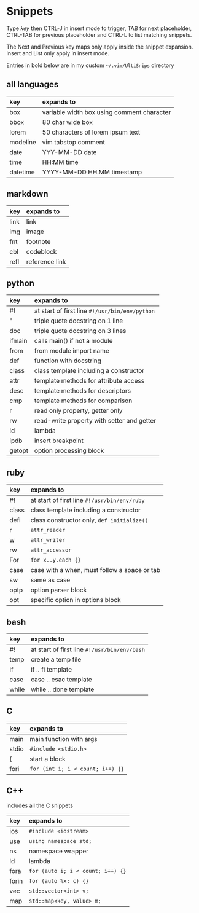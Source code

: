 Snippets
========

Type *key* then CTRL-J in insert mode to trigger, TAB for next placeholder, CTRL-TAB for previous placeholder and CTRL-L to list matching snippets.

The Next and Previous key maps only apply inside the snippet expansion.  Insert and List only apply in insert mode.

Entries in bold below are in my custom `~/.vim/UltiSnips` directory



all languages
-------------

| key      | expands to                                 |
|:---------|:-------------------------------------------|
| box      | variable width box using comment character |
| bbox     | 80 char wide box                           |
| lorem    | 50 characters of lorem ipsum text          |
| modeline | vim tabstop comment                        |
| date     | YYY-MM-DD date                             |
| time     | HH:MM time                                 |
| datetime | YYYY-MM-DD HH:MM timestamp                 |

markdown
--------

| key  | expands to     |
|:-----|:---------------|
| link | link           |
| img  | image          |
| fnt  | footnote       |
| cbl  | codeblock      |
| refl | reference link |

python
------

| key    | expands to                                     |
|:-------|:-----------------------------------------------|
| #!     | at start of first line `#!/usr/bin/env/python` |
| "      | triple quote docstring on 1 line               |
| doc    | triple quote docstring on 3 lines              |
| ifmain | calls main() if not a module                   |
| from   | from module import name                        |
| def    | function with docstring                        |
| class  | class template including a constructor         |
| attr   | template methods for attribute access          |
| desc   | template methods for descriptors               |
| cmp    | template methods for comparison                |
| r      | read only property, getter only                |
| rw     | read-write property with setter and getter     |
| ld     | lambda                                         |
| ipdb   | insert breakpoint                              |
| getopt | option processing block                        |

ruby
----

| key   | expands to                                   |
|:------|:---------------------------------------------|
| #!    | at start of first line `#!/usr/bin/env/ruby` |
| class | class template including a constructor       |
| defi  | class constructor only, `def initialize()`   |
| r     | `attr_reader`                                |
| w     | `attr_writer`                                |
| rw    | `attr_accessor`                              |
| For   | `for x..y.each {}`                           |
| case  | case with a when, must follow a space or tab |
| sw    | same as case                                 |
| optp  | option parser block                          |
| opt   | specific option in options block             |

bash
----

| key   | expands to                                   |
|:------|:---------------------------------------------|
| #!    | at start of first line `#!/usr/bin/env/bash` |
| temp  | create a temp file                           |
| if    | if .. fi template                            |
| case  | case .. esac template                        |
| while | while .. done template                       |

C
-

| key   | expands to                       |
|:------|:---------------------------------|
| main  | main function with args          |
| stdio | `#include <stdio.h>`             |
| {     | start a block                    |
| fori  | `for (int i; i < count; i++) {}` |

C++
---

includes all the C snippets

| key   | expands to                        |
|:------|:----------------------------------|
| ios   | `#include <iostream>`             |
| use   | `using namespace std;`            |
| ns    | namespace wrapper                 |
| ld    | lambda                            |
| fora  | `for (auto i; i < count; i++) {}` |
| forin | `for (auto %x: c) {}`             |
| vec   | `std::vector<int> v;`             |
| map   | `std::map<key, value> m;`         |

